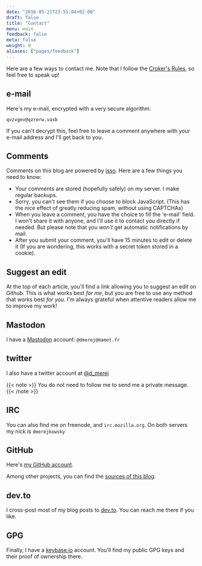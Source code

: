 ```yaml
---
date: "2016-05-21T23:55:04+02:00"
draft: false
title: "Contact"
menu: main
feedback: false
meta: false
weight: 0
aliases: ["pages/feedback"]
---
```


Here are a few ways to contact me. Note that I follow the [Croker's Rules](http://sl4.org/crocker.html), so feel free to speak up!

## e-mail


Here's my e-mail, encrypted with a very secure algorithm:

```text
qvzvgev@qzrerw.vasb
```

If you can't decrypt this, feel free to leave a comment anywhere with your
e-mail address and I'll get back to you.


## Comments

Comments on this blog are powered by [isso](https://posativ.org/isso/).
Here are a few things you need to know:

* Your comments are stored (hopefully safely) on my server. I make regular
  backups.
* Sorry, you can't see them if you choose to block JavaScript. (This has the
  nice effect of greatly reducing spam, without using CAPTCHAs)
* When you leave a comment, you have the choice to fill the 'e-mail' field.
  I won't share it with anyone, and I'll use it to contact you directly if
  needed. But please note that you *won't* get automatic notifications by mail.
* After you submit your comment, you'll have 15 minutes to edit or delete it
  (If you are wondering, this works with a secret token stored in a cookie).

## Suggest an edit

At the top of each article, you'll find a link allowing you to suggest an edit on Github.
This is what works best *for me*, but you are free to use any method that works best *for you*.
I'm always grateful when attentive readers allow me to improve my work!

## Mastodon

I have a [Mastodon](https://mastodon.social/about) account:
`@dmerej@mamot.fr`

## twitter

I also have a twitter account at [@d_merej](https://twitter.com/d_merej)

{{< note >}}
You do not need to follow me to send me a private
message.
{{< /note >}}

## IRC

You can also find me on freenode, and `irc.mozilla.org`.
On both servers my nick is `dmerejkowsky`

## GitHub

Here's [my GitHub account](https://github.com/dmerejkowsky/).

Among other projects, you can find the [sources of this blog](https://github.com/dmerejkowsky/blog).

## dev.to

I cross-post most of my blog posts to [dev.to](https://dev.to/dmerejkowsky). You can reach me there if you like.


## GPG

Finally, I have a [keybase.io](https://keybase.io/dmerej) account. You'll find my public GPG keys and their
proof of ownership there.
